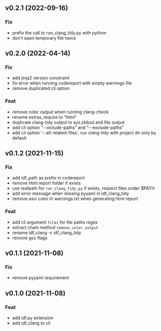 ## v0.2.1 (2022-09-16)

### Fix

- prefix the call to run_clang_tidy.py with python
- don't open temporary file twice

## v0.2.0 (2022-04-14)

### Fix

- add jinja2 version constraint
- fix error when running codereport with empty warnings file
- remove duplicated cli option

### Feat

- remove color output when running clang-check
- rename extras_require to "html"
- duplicate clang-tidy output to sys.stdout and file output
- add cli option "--include-paths" and "--exclude-paths"
- add cli option '--all-related-files', run clang-tidy with project dir only by default

## v0.1.2 (2021-11-15)

### Fix

- add idf_path as prefix in codereport
- remove html report folder if exists
- use realpath for `run_clang_tidy_py` if exists, respect files under $PATH
- add error message when missing pyyaml in idf_clang_tidy
- remove asci color in warnings.txt when generating html report

### Feat

- add cli argument `files` for file paths regex
- extract chain method `remove_color_output`
- rename idf_clang -> idf_clang_tidy
- remove gcc flags

## v0.1.1 (2021-11-08)

### Fix

- remove pyyaml requirement

## v0.1.0 (2021-11-08)

### Feat

- add idf.py extension
- add idf_clang to cli
